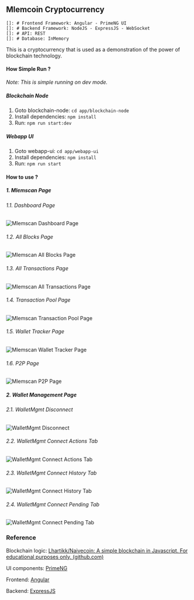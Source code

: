 ## Mlemcoin Cryptocurrency

    []: # Frontend Framework: Angular - PrimeNG UI
    []: # Backend Framework: NodeJS - ExpressJS - WebSocket
    []: # API: REST
    []: # Database: InMemory

This is a cryptocurrency that is used as a
demonstration of the power of blockchain technology.

#### How Simple Run ?

*Note: This is simple running on dev mode.*

##### Blockchain Node

1. Goto blockchain-node: `cd app/blockchain-node`
2. Install dependencies: `npm install`
3. Run: `npm run start:dev`

##### Webapp UI

1. Goto webapp-ui: `cd app/webapp-ui`
2. Install dependencies: `npm install`
3. Run: `npm run start`

#### How to use ?

##### 1. Mlemscan Page

###### 1.1. Dashboard Page

![Mlemscan Dashboard Page](.\README.assets\mlemscan-dashboard.png)

###### 1.2. All Blocks Page

![Mlemscan All Blocks Page](.\README.assets\mlemscan-all-blocks.png)

###### 1.3. All Transactions Page

![Mlemscan All Transactions Page](.\README.assets\mlemscan-all-transactions.png)

###### 1.4. Transaction Pool Page

![Mlemscan Transaction Pool Page](.\README.assets\mlemscan-transaction-pool.png)

###### 1.5. Wallet Tracker Page

![Mlemscan Wallet Tracker Page](.\README.assets\mlemscan-wallet-tracker.png)

###### 1.6. P2P Page

![Mlemscan P2P Page](.\README.assets\mlemscan-p2p.png)

##### 2. Wallet Management Page

###### 2.1. WalletMgmt Disconnect

![WalletMgmt Disconnect](.\README.assets\walletmgmt-disconnect.png)

###### 2.2. WalletMgmt Connect Actions Tab

![WalletMgmt Connect Actions Tab](.\README.assets\walletmgmt-connect-actions-tab.png)

###### 2.3. WalletMgmt Connect History Tab

![WalletMgmt Connect History Tab](.\README.assets\walletmgmt-connect-history-tab.png)

###### 2.4. WalletMgmt Connect Pending Tab

![WalletMgmt Connect Pending Tab](.\README.assets\walletmgmt-connect-pending-tab.png)

### Reference

Blockchain
logic: [Lhartikk/Naivecoin: A simple blockchain in Javascript. For educational purposes only. (github.com)](https://github.com/lhartikk/naivecoin)

UI components: [PrimeNG](https://www.primefaces.org/primeng/)

Frontend: [Angular](https://angular.io/)

Backend: [ExpressJS](https://expressjs.com/)